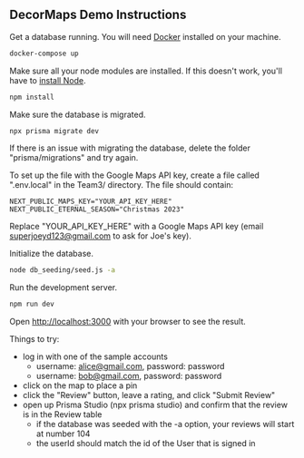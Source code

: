 ## DecorMaps Demo Instructions

Get a database running. You will need [Docker](https://docs.docker.com/engine/install/) installed on your machine. 
```bash
docker-compose up
```

Make sure all your node modules are installed. If this doesn't work, you'll have to [install Node](https://nodejs.org/en/download).
```bash
npm install
```

Make sure the database is migrated. 
```bash
npx prisma migrate dev
```
If there is an issue with migrating the database, delete the folder "prisma/migrations" and try again.

To set up the file with the Google Maps API key, create a file called ".env.local" in the Team3/ directory. 
The file should contain:
```
NEXT_PUBLIC_MAPS_KEY="YOUR_API_KEY_HERE"
NEXT_PUBLIC_ETERNAL_SEASON="Christmas 2023"
```
Replace "YOUR_API_KEY_HERE" with a Google Maps API key (email superjoeyd123@gmail.com to ask for Joe's key).

Initialize the database.
```bash
node db_seeding/seed.js -a
```

Run the development server.
```bash
npm run dev
```

Open [http://localhost:3000](http://localhost:3000) with your browser to see the result.

Things to try:
* log in with one of the sample accounts
    * username: alice@gmail.com, password: password
    * username: bob@gmail.com, password: password
* click on the map to place a pin
* click the "Review" button, leave a rating, and click "Submit Review"
* open up Prisma Studio (npx prisma studio) and confirm that the review is in the Review table
    * if the database was seeded with the -a option, your reviews will start at number 104
    * the userId should match the id of the User that is signed in

